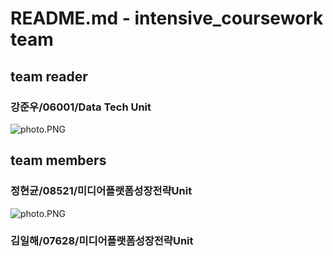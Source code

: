 # README.md - intensive_coursework team 

## team reader
### 강준우/06001/Data Tech Unit
![photo.PNG](https://user-images.githubusercontent.com/13538118/56180758-b4922f80-6045-11e9-85f2-715ec0d9bf77.jpg)

## team members
### 정현균/08521/미디어플랫폼성장전략Unit
![photo.PNG](https://github.com/thiago9909/data_ingest/blob/master/photo.jpg?raw=true)

### 김일해/07628/미디어플랫폼성장전략Unit
